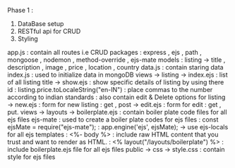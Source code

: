 Phase 1 :
1. DataBase setup
2. RESTful api for CRUD
3. Styling

app.js : contain all routes i.e CRUD
packages : express , ejs , path , mongoose , nodemon , method-override , ejs-mate
models : listing -> title , description , image , price , location , country
data.js : contain staring data
index.js : used to initialize data in mongoDB
views -> listing -> index.ejs : list of all listing title
                 -> show.ejs : show specific details of listing by using there id 
                             : listing.price.toLocaleString("en-IN") : place commas to the number according to indian standards
                             : also contain edit & Delete options for listing
                 -> new.ejs : form for new listing : get , post
                 -> edit.ejs : form for edit : get , put.
views -> layouts -> boilerplate.ejs : contain boiler plate code files for all ejs files
ejs-mate : used to create a boiler plate codes for ejs files
         : const ejsMate = require("ejs-mate");
         : app.engine('ejs', ejsMate); -> use ejs-locals for all ejs templates
         : <%- body %> : include raw HTML content that you trust and want to render as HTML.
         : <% layout("/layouts/boilerplate") %> : include boilerplate.ejs file for all ejs files
public -> css -> style.css : contain style for ejs files